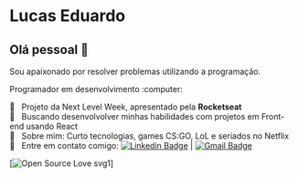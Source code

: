 # Lucas Eduardo

## Olá pessoal 👋

<p>Sou apaixonado por resolver problemas utilizando a programação.</p>
<p>Programador em desenvolvimento :computer:</p>

 :rocket:  &nbsp; Projeto da Next Level Week, apresentado pela **Rocketseat**
 <br/> :purple_heart: &nbsp; Buscando desenvolvolver minhas habilidades com projetos em Front-end usando React
 <br/> 💬  &nbsp; Sobre mim: Curto tecnologias, games CS:GO, LoL e seriados no Netflix
 <br/> :email: &nbsp; Entre em contato comigo: [![Linkedin Badge](https://img.shields.io/badge/-LucasEduardo-blue?style=flat-square&logo=Linkedin&logoColor=white&link=https://www.linkedin.com/in/tgmarinho/)](https://www.linkedin.com/in/lucas-eduardo-9435881b4/) 
| 
[![Gmail Badge](https://img.shields.io/badge/-lucasarinisio@hotmail.com-c14438?style=flat-square&logo=Outlook&logoColor=white&link=mailto:lucasarinisio@hotmail.com)](mailto:lucasarinisio@hotmail.com)

[![Open Source Love svg1](https://badges.frapsoft.com/os/v1/open-source.svg?v=103)]
